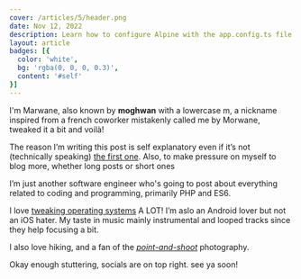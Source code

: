 ```yaml
---
cover: /articles/5/header.png
date: Nov 12, 2022
description: Learn how to configure Alpine with the app.config.ts file.
layout: article
badges: [{
  color: 'white',
  bg: 'rgba(0, 0, 0, 0.3)',
  content: '#self'
}]
---
```


I'm Marwane, also known by **moghwan** with a lowercase m, a nickname inspired from a french coworker mistakenly called me by Morwane, tweaked it a bit and voilà!

The reason I’m writing this post is self explanatory even if it’s not (technically speaking) [the first one](https://twitter.com/moghwan/status/1277384050337071106). Also, to make pressure on myself to blog more, whether long posts or short ones

I’m just another software engineer who's going to post about everything related to coding and programming, primarily PHP and ES6.

I love [tweaking operating systems](https://www.deviantart.com/c-mar1/gallery) A LOT! I’m aslo an Android lover but not an iOS hater. My taste in music mainly instrumental and looped tracks since they help focusing a bit.

I also love hiking, and a fan of the *[point-and-shoot](https://www.instagram.com/_moghwan/)* photography.

Okay enough stuttering, socials are on top right. see ya soon!